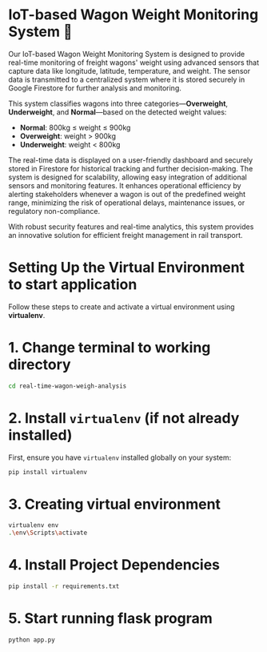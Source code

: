 # IoT-based Wagon Weight Monitoring System 🚂

Our IoT-based Wagon Weight Monitoring System is designed to provide real-time monitoring of freight wagons' weight using advanced sensors that capture data like longitude, latitude, temperature, and weight. The sensor data is transmitted to a centralized system where it is stored securely in Google Firestore for further analysis and monitoring.

This system classifies wagons into three categories—**Overweight**, **Underweight**, and **Normal**—based on the detected weight values:
- **Normal**: 800kg ≤ weight ≤ 900kg
- **Overweight**: weight > 900kg
- **Underweight**: weight < 800kg

The real-time data is displayed on a user-friendly dashboard and securely stored in Firestore for historical tracking and further decision-making. The system is designed for scalability, allowing easy integration of additional sensors and monitoring features. It enhances operational efficiency by alerting stakeholders whenever a wagon is out of the predefined weight range, minimizing the risk of operational delays, maintenance issues, or regulatory non-compliance.

With robust security features and real-time analytics, this system provides an innovative solution for efficient freight management in rail transport.

# Setting Up the Virtual Environment to start application
Follow these steps to create and activate a virtual environment using **virtualenv**.

# 1. Change terminal to working directory
```bash
cd real-time-wagon-weigh-analysis
```
# 2. Install `virtualenv` (if not already installed)
First, ensure you have `virtualenv` installed globally on your system:
```bash
pip install virtualenv
```

# 3. Creating virtual environment
```bash
virtualenv env
.\env\Scripts\activate
```

# 4. Install Project Dependencies
```bash
pip install -r requirements.txt
```

# 5. Start running flask program
```bash
python app.py
```


